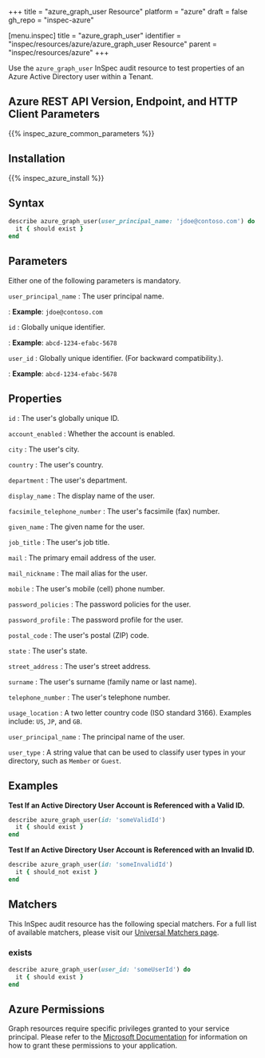 +++
title = "azure_graph_user Resource"
platform = "azure"
draft = false
gh_repo = "inspec-azure"

[menu.inspec]
title = "azure_graph_user"
identifier = "inspec/resources/azure/azure_graph_user Resource"
parent = "inspec/resources/azure"
+++

Use the `azure_graph_user` InSpec audit resource to test properties of an Azure Active Directory user within a Tenant.

## Azure REST API Version, Endpoint, and HTTP Client Parameters

{{% inspec_azure_common_parameters %}}

## Installation

{{% inspec_azure_install %}}

## Syntax

```ruby
describe azure_graph_user(user_principal_name: 'jdoe@contoso.com') do
  it { should exist }
end
```

## Parameters

Either one of the following parameters is mandatory.

`user_principal_name`
: The user principal name.

: **Example**: `jdoe@contoso.com`

`id`
: Globally unique identifier.

: **Example**: `abcd-1234-efabc-5678`

`user_id`
: Globally unique identifier. (For backward compatibility.).

: **Example**: `abcd-1234-efabc-5678`
## Properties

`id`
: The user's globally unique ID.

`account_enabled`
: Whether the account is enabled.

`city`
: The user's city.

`country`
: The user's country.

`department`
: The user's department.

`display_name`
: The display name of the user.

`facsimile_telephone_number`
: The user's facsimile (fax) number.

`given_name`
: The given name for the user.

`job_title`
: The user's job title.

`mail`
: The primary email address of the user.

`mail_nickname`
: The mail alias for the user.

`mobile`
: The user's mobile (cell) phone number.

`password_policies`
: The password policies for the user.

`password_profile`
: The password profile for the user.

`postal_code`
: The user's postal (ZIP) code.

`state`
: The user's state.

`street_address`
: The user's street address.

`surname`
: The user's surname (family name or last name).

`telephone_number`
: The user's telephone number.

`usage_location`
: A two letter country code (ISO standard 3166). Examples include: `US`, `JP`, and `GB`.

`user_principal_name`
: The principal name of the user.

`user_type`
: A string value that can be used to classify user types in your directory, such as `Member` or `Guest`.

## Examples

**Test If an Active Directory User Account is Referenced with a Valid ID.**

```ruby
describe azure_graph_user(id: 'someValidId')
  it { should exist }
end
```
**Test If an Active Directory User Account is Referenced with an Invalid ID.**

```ruby
describe azure_graph_user(id: 'someInvalidId')
  it { should_not exist }
end
```

## Matchers

This InSpec audit resource has the following special matchers. For a full list of available matchers, please visit our [Universal Matchers page](https://www.inspec.io/docs/reference/matchers/).

### exists

```ruby
describe azure_graph_user(user_id: 'someUserId') do
  it { should exist }
end
```

## Azure Permissions

Graph resources require specific privileges granted to your service principal.
Please refer to the [Microsoft Documentation](https://docs.microsoft.com/en-us/azure/active-directory/develop/active-directory-integrating-applications#updating-an-application) for information on how to grant these permissions to your application.